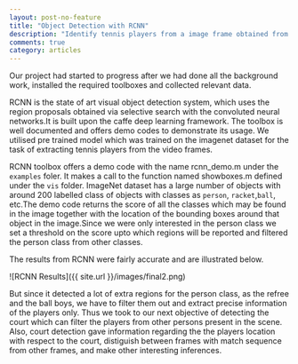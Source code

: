 ```yaml
---
layout: post-no-feature
title: "Object Detection with RCNN"
description: "Identify tennis players from a image frame obtained from a video of a tennis match "
comments: true
category: articles
---
```



Our project had started to progress after we had done all the background work, installed the required toolboxes and collected relevant data. 

RCNN is the state of art visual object detection system, which uses the region proposals obtained via selective search with the convoluted neural networks.It is built upon the caffe deep learning framework. The toolbox is well documented and offers demo codes to demonstrate its usage. We utilised pre trained model which was trained on the imagenet dataset for the task of extracting tennis players from the video frames.

RCNN toolbox offers a demo code with the name rcnn_demo.m under the `examples` foler. It makes a call to the function named showboxes.m defined under the `vis` folder. ImageNet dataset has a large number of objects with around 200 labelled class of objects with classes as `person`, `racket`,`ball`, etc.The demo code returns the score of all the classes which may be found in the image together with the location of the bounding boxes around that object in the image.Since we were only interested in the person class we set a threshold on the score upto which regions will be reported and filtered the person class from other classes.

The results from RCNN were fairly accurate and are illustrated below.

![RCNN Results]({{ site.url }}/images/final2.png)

But since it detected a lot of extra regions for the person class, as the refree and the ball boys, we have to filter them out and extract precise information of the players only. Thus we took to our next objective of detecting the court which can filter the players from other persons present in the scene. Also, court detection gave information regarding the the players location with respect to the court, distiguish between frames with match sequence from other frames, and make other interesting inferences.

